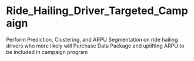 # Ride_Hailing_Driver_Targeted_Campaign
Perform Prediction, Clustering, and ARPU Segmentation on ride hailing drivers who more likely will Purchase Data Package and uplifting ARPU to be included in campaign program
